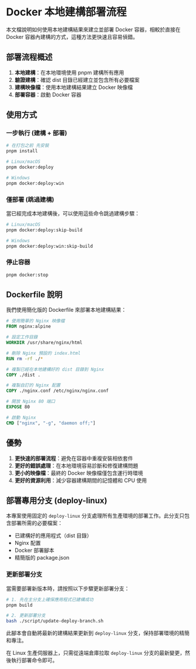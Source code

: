 # Docker 本地建構部署流程

本文檔說明如何使用本地建構結果來建立並部署 Docker 容器，相較於直接在 Docker 容器內建構的方式，這種方法更快速且容易偵錯。

## 部署流程概述

1. **本地建構**：在本地環境使用 pnpm 建構所有應用
2. **驗證建構**：確認 dist 目錄已經建立並包含所有必要檔案
3. **建構映像檔**：使用本地建構結果建立 Docker 映像檔
4. **部署容器**：啟動 Docker 容器

## 使用方式

### 一步執行 (建構 + 部署)

```bash
# 在打包之前 先安裝
pnpm install

# Linux/macOS
pnpm docker:deploy

# Windows
pnpm docker:deploy:win
```

### 僅部署 (跳過建構)

當已經完成本地建構後，可以使用這些命令跳過建構步驟：

```bash
# Linux/macOS
pnpm docker:deploy:skip-build

# Windows
pnpm docker:deploy:win:skip-build
```

### 停止容器

```bash
pnpm docker:stop
```

## Dockerfile 說明

我們使用簡化版的 Dockerfile 來部署本地建構結果：

```dockerfile
# 使用簡單的 Nginx 映像檔
FROM nginx:alpine

# 設定工作目錄
WORKDIR /usr/share/nginx/html

# 刪除 Nginx 預設的 index.html
RUN rm -rf ./*

# 複製已經在本地建構好的 dist 目錄到 Nginx
COPY ./dist .

# 複製自訂的 Nginx 配置
COPY ./nginx.conf /etc/nginx/nginx.conf

# 開放 Nginx 80 端口
EXPOSE 80

# 啟動 Nginx
CMD ["nginx", "-g", "daemon off;"]
```

## 優勢

1. **更快速的部署流程**：避免在容器中重複安裝相依套件
2. **更好的錯誤處理**：在本地環境容易診斷和修復建構問題
3. **更小的映像檔**：最終的 Docker 映像檔僅包含運行時環境
4. **更好的資源利用**：減少容器建構期間的記憶體和 CPU 使用

## 部署專用分支 (deploy-linux)

本專案使用固定的 `deploy-linux` 分支處理所有生產環境的部署工作。此分支只包含部署所需的必要檔案：

- 已建構好的應用程式（dist 目錄）
- Nginx 配置
- Docker 部署腳本
- 精簡版的 package.json

### 更新部署分支

當需要部署新版本時，請按照以下步驟更新部署分支：

```bash
# 1. 先在主分支上確保應用程式已建構成功
pnpm build

# 2. 更新部署分支
bash ./script/update-deploy-branch.sh
```

此腳本會自動將最新的建構結果更新到 `deploy-linux` 分支，保持部署環境的精簡和專注。

在 Linux 生產伺服器上，只需從遠端倉庫拉取 `deploy-linux` 分支的最新變更，然後執行部署命令即可。
